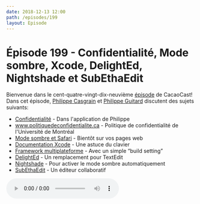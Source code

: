 ```yaml
---
date: 2018-12-13 12:00
path: /episodes/199
layout: Episode
---
```

# Épisode 199 - Confidentialité, Mode sombre, Xcode, DelightEd, Nightshade et SubEthaEdit
<p>Bienvenue dans le cent-quatre-vingt-dix-neuvième <a href="https://cacaocast.com/media/cacaocast_199.mp3" title="CacaoCast Episode 199">épisode</a> de CacaoCast! Dans cet épisode, <a href="http://www.twitter.com/philippec" title="Philippe Casgrain sur Twitter">Philippe Casgrain</a> et <a href="http://www.twitter.com/philippeguitard" title="Philippe Guitard sur Twitter">Philippe Guitard</a> discutent des sujets suivants:</p>
<ul><li><a href="https://trainscan.ca/privacy/index.fr.html" title="Confidentialité">Confidentialité</a> - Dans l'application de Philippe</li>
<li><a href="http://www.politiquedeconfidentialite.ca/" title="www.politiquedeconfidentialite.ca">www.politiquedeconfidentialite.ca</a> - Politique de confidentialité de l'Université de Montréal</li>
<li><a href="https://blog.1password.com/from-dark-to-light-and-back-again/" title="Mode sombre et Safari">Mode sombre et Safari</a> - Bientôt sur vos pages web</li>
<li><a href="https://twitter.com/JuanpeCatalan/status/1070397830613909505" title="Documentation Xcode">Documentation Xcode</a> - Une astuce du clavier</li>
<li><a href="https://davedelong.com/blog/2018/11/15/building-a-crossplatform-framework/" title="Framework multiplateforme">Framework multiplateforme</a> - Avec un simple “build setting”</li>
<li><a href="https://eclecticlight.co/2018/12/04/want-more-from-your-rich-text-editor-heres-delighted-1-0/" title="DelightEd">DelightEd</a> - Un remplacement pour TextEdit</li>
<li><a href="https://www.pinchtozoom.co.uk/nightshade" title="Nightshade">Nightshade</a> - Pour activer le mode sombre automatiquement</li>
<li><a href="https://rant.monkeydom.de/posts/2018/11/28/see-is-back" title="SubEthaEdit">SubEthaEdit</a> - Un éditeur collaboratif</li>
</ul>
<p><audio controls><source src="https://cacaocast.com/media/cacaocast_199.mp3" type="audio/mpeg"><source src="https://cacaocast.com/media/cacaocast_199.mp3" type="audio/mp4">Votre navigateur ne supporte pas l'élément audio / Your browser does not support the audio element.</audio></p>
